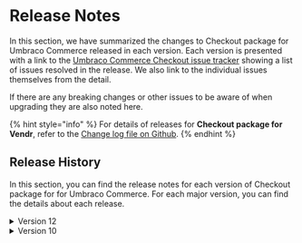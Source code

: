 # Release Notes

In this section, we have summarized the changes to Checkout package for Umbraco Commerce released in each version. Each version is presented with a link to the [Umbraco Commerce Checkout issue tracker](https://github.com/umbraco/Umbraco.Commerce.Checkout/issues) showing a list of issues resolved in the release.  We also link to the individual issues themselves from the detail.

If there are any breaking changes or other issues to be aware of when upgrading they are also noted here.

{% hint style="info" %}
For details of releases for **Checkout package for Vendr**, refer to the [Change log file on Github](../../changelog-archive/package-checkout.md).
{% endhint %}

## Release History

In this section, you can find the release notes for each version of Checkout package for for Umbraco Commerce. For each major version, you can find the details about each release.

<details>

<summary>Version 12</summary>

### [12.0.0](https://github.com/umbraco/Umbraco.Commerce.Checkout/issues?q=is%3Aissue+is%3Aclosed+label%3Arelease%2F12.0.0) (July 5th 2023)

* [Initial product launch](https://umbraco.com/blog/umbraco-commerce-release/).

</details>

<details>

<summary>Version 10</summary>

### [10.0.1](https://github.com/umbraco/Umbraco.Commerce.Checkout?q=is%3Aissue+is%3Aclosed+label%3Arelease%2F10.0.1) (August 15th 2023)

* Fixed [#1](https://github.com/umbraco/Umbraco.Commerce.Checkout/issues/1) where static assets weren't getting deployed with the NuGet package and so the installer dashboard was 404ing. Static assets are now correctly embedded.

### [10.0.0](https://github.com/umbraco/Umbraco.Commerce.Checkout/issues?q=is%3Aissue+is%3Aclosed+label%3Arelease%2F10.0.0) (July 5th 2023)

* [Initial product launch](https://umbraco.com/blog/umbraco-commerce-release/).

</details>
